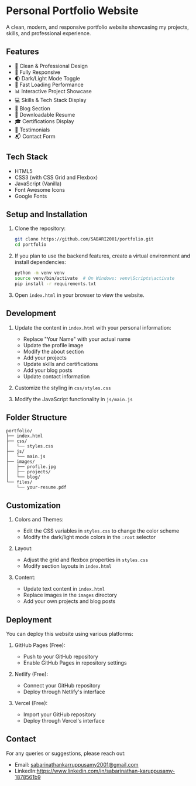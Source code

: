 # Personal Portfolio Website

A clean, modern, and responsive portfolio website showcasing my projects, skills, and professional experience.

## Features

- 🎨 Clean & Professional Design
- 📱 Fully Responsive
- 🌓 Dark/Light Mode Toggle
- 🚀 Fast Loading Performance
- 📊 Interactive Project Showcase
- 💻 Skills & Tech Stack Display
- 📝 Blog Section
- 📜 Downloadable Resume
- 🎓 Certifications Display
- 💬 Testimonials
- 📬 Contact Form

## Tech Stack

- HTML5
- CSS3 (with CSS Grid and Flexbox)
- JavaScript (Vanilla)
- Font Awesome Icons
- Google Fonts

## Setup and Installation

1. Clone the repository:
   ```bash
   git clone https://github.com/SABARI2001/portfolio.git
   cd portfolio
   ```

2. If you plan to use the backend features, create a virtual environment and install dependencies:
   ```bash
   python -m venv venv
   source venv/bin/activate  # On Windows: venv\Scripts\activate
   pip install -r requirements.txt
   ```

3. Open `index.html` in your browser to view the website.

## Development

1. Update the content in `index.html` with your personal information:
   - Replace "Your Name" with your actual name
   - Update the profile image
   - Modify the about section
   - Add your projects
   - Update skills and certifications
   - Add your blog posts
   - Update contact information

2. Customize the styling in `css/styles.css`

3. Modify the JavaScript functionality in `js/main.js`

## Folder Structure

```
portfolio/
├── index.html
├── css/
│   └── styles.css
├── js/
│   └── main.js
├── images/
│   ├── profile.jpg
│   ├── projects/
│   └── blog/
└── files/
    └── your-resume.pdf
```

## Customization

1. Colors and Themes:
   - Edit the CSS variables in `styles.css` to change the color scheme
   - Modify the dark/light mode colors in the `:root` selector

2. Layout:
   - Adjust the grid and flexbox properties in `styles.css`
   - Modify section layouts in `index.html`

3. Content:
   - Update text content in `index.html`
   - Replace images in the `images` directory
   - Add your own projects and blog posts

## Deployment

You can deploy this website using various platforms:

1. GitHub Pages (Free):
   - Push to your GitHub repository
   - Enable GitHub Pages in repository settings

2. Netlify (Free):
   - Connect your GitHub repository
   - Deploy through Netlify's interface

3. Vercel (Free):
   - Import your GitHub repository
   - Deploy through Vercel's interface


## Contact

For any queries or suggestions, please reach out:
- Email: sabarinathankarruppusamy2001@gmail.com
- LinkedIn:https://www.linkedin.com/in/sabarinathan-karuppusamy-1878561b9
